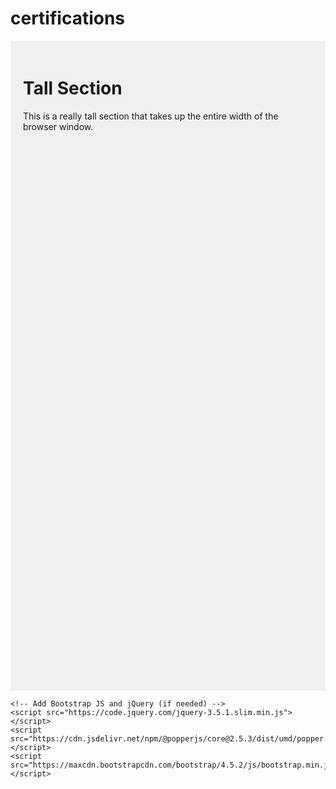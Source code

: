 # certifications
<!DOCTYPE html>
<html lang="en">
<head>
    <meta charset="UTF-8">
    <meta name="viewport" content="width=device-width, initial-scale=1.0">
    <title>Tall Section Example</title>
    <!-- Add Bootstrap CSS link -->
    <link rel="stylesheet" href="https://maxcdn.bootstrapcdn.com/bootstrap/4.5.2/css/bootstrap.min.css">
    <style>
        /* Add custom styles here */
        .tall-section {
            background-color: #f0f0f0; /* Set your desired background color */
            height: 1000px; /* Set the desired height for the tall section */
            padding: 20px; /* Add some padding to the content inside */
        }
    </style>
</head>
<body>
    <!-- Container to hold the grid -->
    <div class="container-fluid">
        <!-- Bootstrap Grid -->
        <div class="row">
            <!-- Create a single column that takes up the entire row on all screen sizes -->
            <div class="col-xs-12 tall-section">
                <!-- Content goes here -->
                <h1>Tall Section</h1>
                <p>This is a really tall section that takes up the entire width of the browser window.</p>
                <!-- You can add more content here as needed -->
            </div>
        </div>
    </div>

    <!-- Add Bootstrap JS and jQuery (if needed) -->
    <script src="https://code.jquery.com/jquery-3.5.1.slim.min.js"></script>
    <script src="https://cdn.jsdelivr.net/npm/@popperjs/core@2.5.3/dist/umd/popper.min.js"></script>
    <script src="https://maxcdn.bootstrapcdn.com/bootstrap/4.5.2/js/bootstrap.min.js"></script>
</body>
</html>
